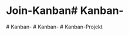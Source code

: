 # Join-Kanban#   K a n b a n -  
 #   K a n b a n -  
 #   K a n b a n -  
 #   K a n b a n - P r o j e k t  
 